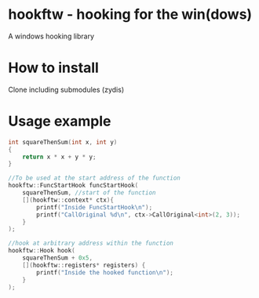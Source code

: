 # hookftw - hooking for the win(dows)
A windows hooking library

# How to install
Clone including submodules (zydis)

# Usage example
```C++
int squareThenSum(int x, int y)
{
	return x * x + y * y;
}

//To be used at the start address of the function
hookftw::FuncStartHook funcStartHook(
	squareThenSum, //start of the function
	[](hookftw::context* ctx){
		printf("Inside FuncStartHook\n");
		printf("CallOriginal %d\n", ctx->CallOriginal<int>(2, 3));
	}
);

//hook at arbitrary address within the function
hookftw::Hook hook(
	squareThenSum + 0x5,
	[](hookftw::registers* registers) {
		printf("Inside the hooked function\n");
	}
);

```
